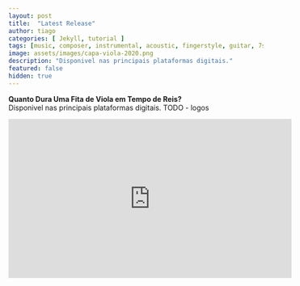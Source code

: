 ```yaml
---
layout: post
title:  "Latest Release"
author: tiago
categories: [ Jekyll, tutorial ]
tags: [music, composer, instrumental, acoustic, fingerstyle, guitar, 7strings, brazilian, latin, mpb, jazz]
image: assets/images/capa-viola-2020.png
description: "Disponivel nas principais plataformas digitais."
featured: false
hidden: true
---
```


**Quanto Dura Uma Fita de Viola em Tempo de Reis?**  
Disponivel nas principais plataformas digitais.
TODO - logos
<iframe width="560" height="315" src="https://www.youtube.com/embed/Zx4zjXCMc14" frameborder="0" allow="accelerometer; autoplay; clipboard-write; encrypted-media; gyroscope; picture-in-picture" allowfullscreen></iframe>

